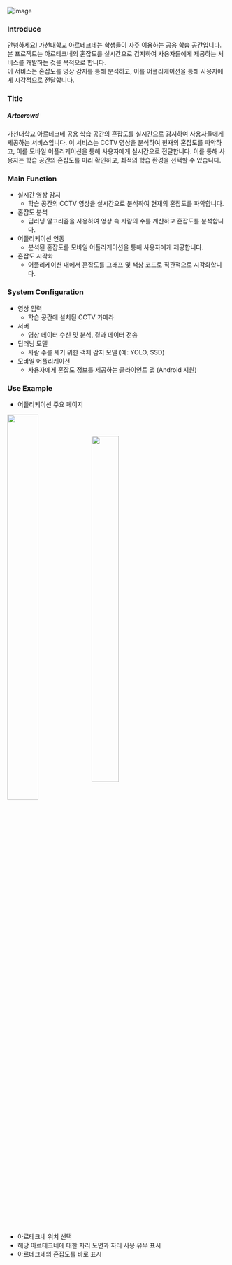![image](https://github.com/Artecrowd/Artecrowd_Android/assets/127479677/a3211ff2-2c99-4a44-9f7b-9b92d938937c)

### Introduce

안녕하세요!
가천대학교 아르테크네는 학생들이 자주 이용하는 공용 학습 공간입니다. 
<br>본 프로젝트는 아르테크네의 혼잡도를 실시간으로 감지하여 사용자들에게 제공하는 서비스를 개발하는 것을 목적으로 합니다.
<br>이 서비스는 혼잡도를 영상 감지를 통해 분석하고, 이를 어플리케이션을 통해 사용자에게 시각적으로 전달합니다.</br>

### Title

##### Artecrowd

가천대학교 아르테크네 공용 학습 공간의 혼잡도를 실시간으로 감지하여 사용자들에게 제공하는 서비스입니다. 
이 서비스는 CCTV 영상을 분석하여 현재의 혼잡도를 파악하고, 이를 모바일 어플리케이션을 통해 사용자에게 실시간으로 전달합니다. 
이를 통해 사용자는 학습 공간의 혼잡도를 미리 확인하고, 최적의 학습 환경을 선택할 수 있습니다.

### Main Function

+ 실시간 영상 감지
  + 학습 공간의 CCTV 영상을 실시간으로 분석하여 현재의 혼잡도를 파악합니다.
+ 혼잡도 분석
  + 딥러닝 알고리즘을 사용하여 영상 속 사람의 수를 계산하고 혼잡도를 분석합니다.
+ 어플리케이션 연동
  + 분석된 혼잡도를 모바일 어플리케이션을 통해 사용자에게 제공합니다.
+ 혼잡도 시각화
  + 어플리케이션 내에서 혼잡도를 그래프 및 색상 코드로 직관적으로 시각화합니다.
 
### System Configuration

+ 영상 입력
  + 학습 공간에 설치된 CCTV 카메라
+ 서버
  + 영상 데이터 수신 및 분석, 결과 데이터 전송
+ 딥러닝 모델
  + 사람 수를 세기 위한 객체 감지 모델 (예: YOLO, SSD)
+ 모바일 어플리케이션
  + 사용자에게 혼잡도 정보를 제공하는 클라이언트 앱 (Android 지원) 
 
### Use Example

+ 어플리케이션 주요 페이지

<img src="https://github.com/Artecrowd/Artecrowd_Android/assets/127479677/d1480edc-3a7f-486d-a730-94a79b2ce10a" width="37.5%" height="47.5%" align="center">

<img src="https://github.com/Artecrowd/Artecrowd_Android/assets/127479677/50c2d4d8-c4fb-43f4-9ccb-42223ebb051c" width="35%" height="45%" align="center">



  + 아르테크네 위치 선택
  + 해당 아르테크네에 대한 자리 도면과 자리 사용 유무 표시
  + 아르테크네의 혼잡도를 바로 표시

